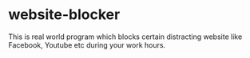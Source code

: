 # website-blocker
This is real world program which blocks certain distracting website like Facebook, Youtube etc during your work hours.
